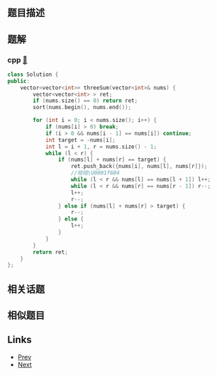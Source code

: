 
# [](https://leetcode-cn.com/problems/3sum)

## 题目描述



## 题解

### cpp [🔗](3sum.cpp) 
```cpp
class Solution {
public:
    vector<vector<int>> threeSum(vector<int>& nums) {
        vector<vector<int> > ret;
        if (nums.size() == 0) return ret;
        sort(nums.begin(), nums.end());

        for (int i = 0; i < nums.size(); i++) {
            if (nums[i] > 0) break;
            if (i > 0 && nums[i - 1] == nums[i]) continue;
            int target = -nums[i];
            int l = i + 1, r = nums.size() - 1;
            while (l < r) {
                if (nums[l] + nums[r] == target) {
                    ret.push_back({nums[i], nums[l], nums[r]});
                    //哈哈\U0001f604
                    while (l < r && nums[l] == nums[l + 1]) l++;
                    while (l < r && nums[r] == nums[r - 1]) r--;
                    l++;
                    r--;
                } else if (nums[l] + nums[r] > target) {
                    r--;
                } else {
                    l++;
                }
            }
        }
        return ret;
    }
};
```


## 相关话题



## 相似题目



## Links

- [Prev](../longest-common-prefix/README.md) 
- [Next](../letter-combinations-of-a-phone-number/README.md) 

